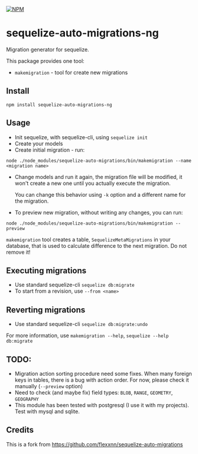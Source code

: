[![NPM](https://nodei.co/npm/sequelize-auto-migrations-ng.png?compact=true)](https://nodei.co/npm/sequelize-auto-migrations-ng/)

# sequelize-auto-migrations-ng
Migration generator for sequelize.

This package provides one tool:
* `makemigration` - tool for create new migrations

## Install
`npm install sequelize-auto-migrations-ng`

## Usage
* Init sequelize, with sequelize-cli, using `sequelize init`
* Create your models
* Create initial migration - run:

`node ./node_modules/sequelize-auto-migrations/bin/makemigration --name <migration name>`
* Change models and run it again, the migration file will be modified, it won't create a new one until you actually execute the migration.

  You can change this behavior using `-k` option and a different name for the migration.
* To preview new migration, without writing any changes, you can run:

`node ./node_modules/sequelize-auto-migrations/bin/makemigration --preview`

`makemigration` tool creates a table, `SequelizeMetaMigrations` in your database, that is used to calculate difference to the next migration. Do not remove it!


## Executing migrations
* Use standard sequelize-cli
`sequelize db:migrate`
* To start from a revision, use `--from <name>`

## Reverting migrations
* Use standard sequelize-cli
`sequelize db:migrate:undo`

For more information, use `makemigration --help`, `sequelize --help db:migrate`

## TODO:
* Migration action sorting procedure need some fixes. When many foreign keys in tables, there is a bug with action order. For now, please check it manually (`--preview` option)
* Need to check (and maybe fix) field types: `BLOB`, `RANGE`, `GEOMETRY`, `GEOGRAPHY`
* This module has been tested with postgresql (I use it with my projects). Test with mysql and sqlite.

## Credits
This is a fork from https://github.com/flexxnn/sequelize-auto-migrations

